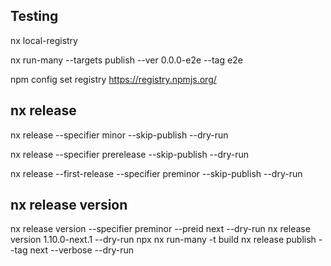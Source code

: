 ## Testing

nx local-registry

nx run-many --targets publish --ver 0.0.0-e2e --tag e2e

npm config set registry https://registry.npmjs.org/

## nx release

nx release --specifier minor --skip-publish --dry-run

nx release --specifier prerelease --skip-publish --dry-run

nx release --first-release --specifier preminor --skip-publish --dry-run

## nx release version

nx release version --specifier preminor --preid next --dry-run
nx release version 1.10.0-next.1 --dry-run
npx nx run-many -t build
nx release publish --tag next --verbose --dry-run
